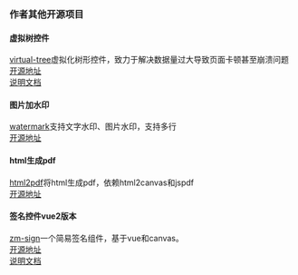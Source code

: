 ### 作者其他开源项目

#### 虚拟树控件
[virtual-tree](https://gitee.com/sangtian152/virtual-tree)虚拟化树形控件，致力于解决数据量过大导致页面卡顿甚至崩溃问题  
[开源地址](https://gitee.com/sangtian152/virtual-tree)  
[说明文档](https://sangtian152.github.io/virtual-tree/)


#### 图片加水印
[watermark](https://gitee.com/sangtian152/watermark)支持文字水印、图片水印，支持多行  
[开源地址](https://gitee.com/sangtian152/watermark)  


#### html生成pdf
[html2pdf](https://gitee.com/sangtian152/html2pdf)将html生成pdf，依赖html2canvas和jspdf  
[开源地址](https://gitee.com/sangtian152/html2pdf)  

#### 签名控件vue2版本
[zm-sign](https://gitee.com/sangtian152/zm-sign)一个简易签名组件，基于vue和canvas。  
[开源地址](https://gitee.com/sangtian152/zm-sign)  
[说明文档](https://sangtian152.gitee.io/zm-sign)  